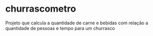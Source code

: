 # churrascometro

Projeto que calcula a quantidade de carne e bebidas com relação a quantidade de pessoas e tempo para um churrasco
